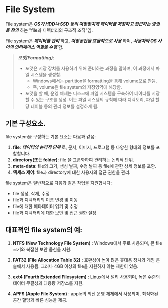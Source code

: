 # File System

File system은 ***OS가 HDD나 SSD 등의 저장장치에 데이터를 저장하고 접근하는 방법을 정의*** 하는 "file과 디렉터리의 구조적 조직"임. 

File system은 ***데이터를 관리*** 하고, ***저장공간을 효율적으로 사용*** 하며, ***사용자와 OS 사이의 인터페이스 역할을 수행*** 함.

> ***포맷(Formatting)***:  
>
> * 포맷은 저장 장치를 사용하기 위해 준비하는 과정을 말하며, 이 과정에서 파일 시스템을 생성함. 
>     * Windows에서는 partition을 formatting을 통해 volume으로 만듬.
>     * 즉, volume은 file system의 저장영역에 해당함.
> * 포맷을 할 때, 운영 체제는 디스크에 파일 시스템을 구축하여 데이터를 저장할 수 있는 구조를 생성.
> 이는 파일 시스템의 규칙에 따라 디렉토리, 파일 할당 테이블 등의 관리 정보를 설정하게 됨.

## 기본 구성요소.

file system을 구성하는 기본 요소는 다음과 같음:

1. **file**: ***데이터의 논리적 단위*** 로, 문서, 이미지, 프로그램 등 다양한 형태의 정보를 포함합니다.
2. **directory(또는 folder)**: file 을 그룹화하여 관리하는 논리적 단위.
3. **meta-data**: file의 크기, 생성 날짜, 수정 날짜 등 file에 관한 상세 정보를 포함.
4. **액세스 제어**: file과 directory에 대한 사용자의 접근 권한을 관리.

file system은 일반적으로 다음과 같은 작업을 지원합니다:

- file 생성, 삭제, 수정
- file과 디렉터리의 이름 변경 및 이동
- file에 대한 메타데이터 읽기 및 수정
- file과 디렉터리에 대한 보안 및 접근 권한 설정

## 대표적인 file system의 예:

1. **NTFS (New Technology File System)**
: Windows에서 주로 사용되며, 큰 file 크기와 복잡한 보안 옵션을 지원.

2. **FAT32 (File Allocation Table 32)**
: 호환성이 높아 많은 휴대용 장치와 게임 콘솔에서 사용됨. 그러나 4GB 이상의 file을 지원하지 않는 제한이 있음.

3. **ext4 (Fourth Extended Filesystem)**
: Linux에서 널리 사용되며, 높은 수준의 데이터 무결성과 대용량 저장소를 지원.

4. **APFS (Apple File System)**
: apple의 최신 운영 체제에서 사용되며, 최적화된 공간 할당과 빠른 성능을 제공.
